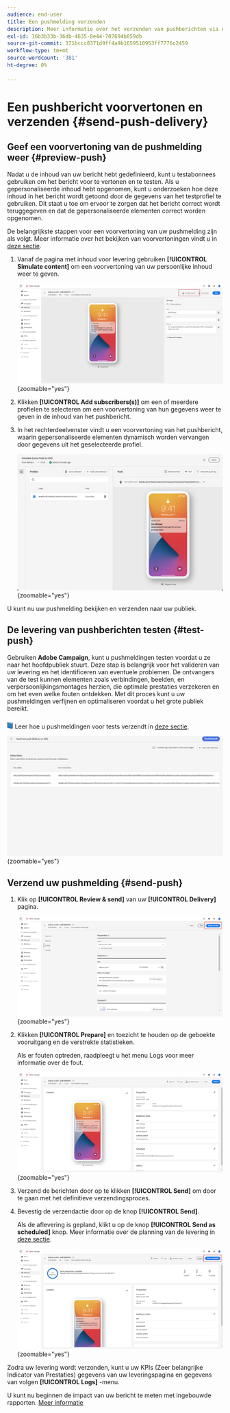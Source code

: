 ```yaml
---
audience: end-user
title: Een pushmelding verzenden
description: Meer informatie over het verzenden van pushberichten via Adobe Campaign Web
exl-id: 16b3b33b-36db-4635-8e44-707694b859db
source-git-commit: 371bccc8371d9ff4a9b1659510953ff7776c2459
workflow-type: tm+mt
source-wordcount: '381'
ht-degree: 0%

---
```


# Een pushbericht voorvertonen en verzenden {#send-push-delivery}

## Geef een voorvertoning van de pushmelding weer {#preview-push}

Nadat u de inhoud van uw bericht hebt gedefinieerd, kunt u testabonnees gebruiken om het bericht voor te vertonen en te testen. Als u gepersonaliseerde inhoud hebt opgenomen, kunt u onderzoeken hoe deze inhoud in het bericht wordt getoond door de gegevens van het testprofiel te gebruiken. Dit staat u toe om ervoor te zorgen dat het bericht correct wordt teruggegeven en dat de gepersonaliseerde elementen correct worden opgenomen.

De belangrijkste stappen voor een voorvertoning van uw pushmelding zijn als volgt. Meer informatie over het bekijken van voorvertoningen vindt u in [deze sectie](../preview-test/preview-content.md).

1. Vanaf de pagina met inhoud voor levering gebruiken **[!UICONTROL Simulate content]** om een voorvertoning van uw persoonlijke inhoud weer te geven.

   ![](assets/push_send_1.png){zoomable=&quot;yes&quot;}

1. Klikken **[!UICONTROL Add subscribers(s)]** om een of meerdere profielen te selecteren om een voorvertoning van hun gegevens weer te geven in de inhoud van het pushbericht.


   <!--Once your test subscribers are selected, click **[!UICONTROL Select]**.
    ![](assets/push_send_5.png){zoomable="yes"}-->

1. In het rechterdeelvenster vindt u een voorvertoning van het pushbericht, waarin gepersonaliseerde elementen dynamisch worden vervangen door gegevens uit het geselecteerde profiel.

   ![](assets/push_send_7.png){zoomable=&quot;yes&quot;}

U kunt nu uw pushmelding bekijken en verzenden naar uw publiek.

## De levering van pushberichten testen {#test-push}

Gebruiken **Adobe Campaign**, kunt u pushmeldingen testen voordat u ze naar het hoofdpubliek stuurt. Deze stap is belangrijk voor het valideren van uw levering en het identificeren van eventuele problemen.
De ontvangers van de test kunnen elementen zoals verbindingen, beelden, en verpersoonlijkingsmontages herzien, die optimale prestaties verzekeren en om het even welke fouten ontdekken. Met dit proces kunt u uw pushmeldingen verfijnen en optimaliseren voordat u het grote publiek bereikt.

![](../assets/do-not-localize/book.png) Leer hoe u pushmeldingen voor tests verzendt in [deze sectie](../preview-test/test-deliveries.md#subscribers).

![](assets/push_send_6.png){zoomable=&quot;yes&quot;}

## Verzend uw pushmelding {#send-push}

1. Klik op **[!UICONTROL Review & send]** van uw **[!UICONTROL Delivery]** pagina.

   ![](assets/push_send_2.png){zoomable=&quot;yes&quot;}

1. Klikken **[!UICONTROL Prepare]** en toezicht te houden op de geboekte vooruitgang en de verstrekte statistieken.

   Als er fouten optreden, raadpleegt u het menu Logs voor meer informatie over de fout.

   ![](assets/push_send_3.png){zoomable=&quot;yes&quot;}

1. Verzend de berichten door op te klikken **[!UICONTROL Send]** om door te gaan met het definitieve verzendingsproces.

1. Bevestig de verzendactie door op de knop **[!UICONTROL Send]**.

   Als de aflevering is gepland, klikt u op de knop **[!UICONTROL Send as scheduled]** knop. Meer informatie over de planning van de levering in [deze sectie](../msg/gs-messages.md#schedule-the-delivery-sending).

   ![](assets/push_send_4.png){zoomable=&quot;yes&quot;}

Zodra uw levering wordt verzonden, kunt u uw KPIs (Zeer belangrijke Indicator van Prestaties) gegevens van uw leveringspagina en gegevens van volgen **[!UICONTROL Logs]** -menu.

U kunt nu beginnen de impact van uw bericht te meten met ingebouwde rapporten. [Meer informatie](../reporting/push-report.md)
